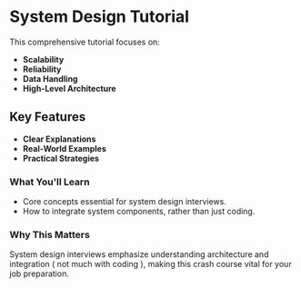 

# System Design Tutorial

This comprehensive tutorial focuses on:

- **Scalability**
- **Reliability**
- **Data Handling**
- **High-Level Architecture**

## Key Features

- **Clear Explanations**
- **Real-World Examples**
- **Practical Strategies**

### What You'll Learn

- Core concepts essential for system design interviews.
- How to integrate system components, rather than just coding.

### Why This Matters

System design interviews emphasize understanding architecture and integration ( not much with coding ), making this crash course vital for your job preparation.




